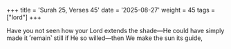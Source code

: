 +++
title = 'Surah 25, Verses 45'
date = '2025-08-27'
weight = 45
tags = ["lord"]
+++

Have you not seen how your Lord extends the shade—He could have simply made it ˹remain˺ still if He so willed—then We make the sun its guide,